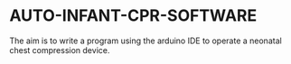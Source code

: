 # AUTO-INFANT-CPR-SOFTWARE
The aim is to write a program using the arduino IDE to operate a neonatal chest compression device.
